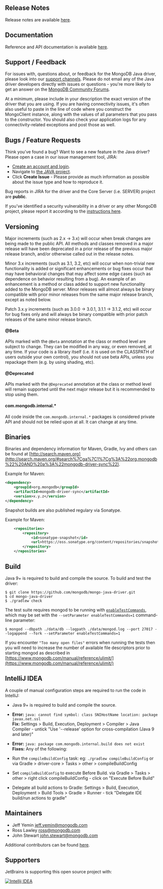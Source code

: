 ## Release Notes

Release notes are available [here](https://github.com/mongodb/mongo-java-driver/releases).

## Documentation

Reference and API documentation is available [here](http://mongodb.github.io/mongo-java-driver/).

## Support / Feedback

For issues with, questions about, or feedback for the MongoDB Java driver, please look into
our [support channels](http://www.mongodb.org/about/support). Please
do not email any of the Java driver developers directly with issues or
questions - you're more likely to get an answer on the [MongoDB Community Forums](https://community.mongodb.com/tags/c/drivers-odms-connectors/7/java-driver).

At a minimum, please include in your description the exact version of the driver that you are using.  If you are having
connectivity issues, it's often also useful to paste in the line of code where you construct the MongoClient instance,
along with the values of all parameters that you pass to the constructor. You should also check your application logs for
any connectivity-related exceptions and post those as well.

## Bugs / Feature Requests

Think you’ve found a bug? Want to see a new feature in the Java driver? Please open a
case in our issue management tool, JIRA:

- [Create an account and login](https://jira.mongodb.org).
- Navigate to [the JAVA project](https://jira.mongodb.org/browse/JAVA).
- Click **Create Issue** - Please provide as much information as possible about the issue type and how to reproduce it.

Bug reports in JIRA for the driver and the Core Server (i.e. SERVER) project are **public**.

If you’ve identified a security vulnerability in a driver or any other
MongoDB project, please report it according to the [instructions here](http://docs.mongodb.org/manual/tutorial/create-a-vulnerability-report).

## Versioning

Major increments (such as 2.x -> 3.x) will occur when break changes are being made to the public API.  All methods and
classes removed in a major release will have been deprecated in a prior release of the previous major release branch, and/or otherwise
called out in the release notes.

Minor 3.x increments (such as 3.1, 3.2, etc) will occur when non-trivial new functionality is added or significant enhancements or bug
fixes occur that may have behavioral changes that may affect some edge cases (such as dependence on behavior resulting from a bug). An
example of an enhancement is a method or class added to support new functionality added to the MongoDB server.   Minor releases will
almost always be binary compatible with prior minor releases from the same major release branch, except as noted below.

Patch 3.x.y increments (such as 3.0.0 -> 3.0.1, 3.1.1 -> 3.1.2, etc) will occur for bug fixes only and will always be binary compatible
with prior patch releases of the same minor release branch.

#### @Beta

APIs marked with the `@Beta` annotation at the class or method level are subject to change. They can be modified in any way, or even
removed, at any time. If your code is a library itself (i.e. it is used on the CLASSPATH of users outside your own control), you should not
use beta APIs, unless you repackage them (e.g. by using shading, etc).

#### @Deprecated

APIs marked with the `@Deprecated` annotation at the class or method level will remain supported until the next major release but it is
recommended to stop using them.

#### com.mongodb.internal.*

All code inside the `com.mongodb.internal.*` packages is considered private API and should not be relied upon at all. It can change at any
time.

## Binaries

Binaries and dependency information for Maven, Gradle, Ivy and others can be found at
[http://search.maven.org](http://search.maven.org/#search%7Cga%7C1%7Cg%3A%22org.mongodb%22%20AND%20a%3A%22mongodb-driver-sync%22).

Example for Maven:

```xml
<dependency>
    <groupId>org.mongodb</groupId>
    <artifactId>mongodb-driver-sync</artifactId>
    <version>x.y.z</version>
</dependency>
```
Snapshot builds are also published regulary via Sonatype.

Example for Maven:

```xml
    <repositories>
        <repository>
            <id>sonatype-snapshot</id>
            <url>https://oss.sonatype.org/content/repositories/snapshots/</url>
        </repository>
    </repositories>
```

## Build

Java 9+ is required to build and compile the source. To build and test the driver:

```
$ git clone https://github.com/mongodb/mongo-java-driver.git
$ cd mongo-java-driver
$ ./gradlew check
```

The test suite requires mongod to be running with [`enableTestCommands`](http://docs.mongodb.org/manual/reference/parameters/#param.enableTestCommands), which may be set with the `--setParameter enableTestCommands=1`
command-line parameter:
```
$ mongod --dbpath ./data/db --logpath ./data/mongod.log --port 27017 --logappend --fork --setParameter enableTestCommands=1
```

If you encounter `"Too many open files"` errors when running the tests then you will need to increase 
the number of available file descriptors prior to starting mongod as described in [https://www.mongodb.com/manual/reference/ulimit/](https://www.mongodb.com/manual/reference/ulimit/)

## IntelliJ IDEA

A couple of manual configuration steps are required to run the code in IntelliJ:

- Java 9+ is required to build and compile the source.

- **Error:** `java: cannot find symbol: class SNIHostName location: package javax.net.ssl`<br>
 **Fix:** Settings > Build, Execution, Deployment > Compiler > Java Compiler - untick "Use '--release' option for cross-compilation (Java 9 and later)"

- **Error:** `java: package com.mongodb.internal.build does not exist`<br>
 **Fixes:** Any of the following: <br>
 - Run the `compileBuildConfig` task: eg: `./gradlew compileBuildConfig` or via Gradle > driver-core > Tasks > other > compileBuildConfig
 - Set `compileBuildConfig` to execute Before Build. via Gradle > Tasks > other > right click compileBuildConfig - click on "Execute Before Build" 
 - Delegate all build actions to Gradle: Settings > Build, Execution, Deployment > Build Tools > Gradle > Runner - tick "Delegate IDE build/run actions to gradle"

## Maintainers

* Jeff Yemin           jeff.yemin@mongodb.com
* Ross Lawley          ross@mongodb.com
* John Stewart         john.stewart@mongodb.com

Additional contributors can be found [here](https://github.com/mongodb/mongo-java-driver/graphs/contributors).

## Supporters

JetBrains is supporting this open source project with:

[![Intellij IDEA](http://www.jetbrains.com/img/logos/logo_intellij_idea.png)](http://www.jetbrains.com/idea/)


